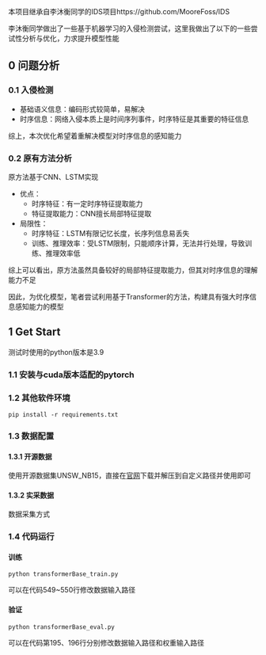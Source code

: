 本项目继承自李沐衡同学的IDS项目https://github.com/MooreFoss/IDS

李沐衡同学做出了一些基于机器学习的入侵检测尝试，这里我做出了以下的一些尝试性分析与优化，力求提升模型性能

## 0 问题分析

### 0.1 入侵检测

- 基础语义信息：编码形式较简单，易解决
- 时序信息：网络入侵本质上是时间序列事件，时序特征是其重要的特征信息

综上，本次优化希望着重解决模型对时序信息的感知能力

### 0.2 原有方法分析

原方法基于CNN、LSTM实现

- 优点：
  - 时序特征：有一定时序特征提取能力
  - 特征提取能力：CNN擅长局部特征提取
- 局限性：
  - 时序特征：LSTM有限记忆长度，长序列信息易丢失
  - 训练、推理效率：受LSTM限制，只能顺序计算，无法并行处理，导致训练、推理效率低

综上可以看出，原方法虽然具备较好的局部特征提取能力，但其对时序信息的理解能力不足



因此，为优化模型，笔者尝试利用基于Transformer的方法，构建具有强大时序信息感知能力的模型



## 1 Get Start

测试时使用的python版本是3.9

### 1.1 安装与cuda版本适配的pytorch

### 1.2 其他软件环境

```
pip install -r requirements.txt
```

### 1.3 数据配置

#### 1.3.1 开源数据

使用开源数据集UNSW_NB15，直接在[官网](https://www.kaggle.com/datasets/mrwellsdavid/unsw-nb15?select=UNSW_NB15_testing-set.csv)下载并解压到自定义路径并使用即可

#### 1.3.2 实采数据

数据采集方式

### 1.4 代码运行

#### 训练

```
python transformerBase_train.py
```

可以在代码549~550行修改数据输入路径

#### 验证

```
python transformerBase_eval.py
```

可以在代码第195、196行分别修改数据输入路径和权重输入路径

